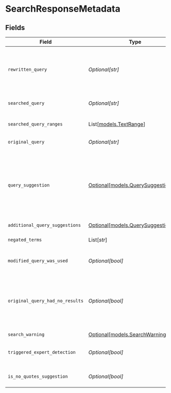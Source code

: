 # SearchResponseMetadata


## Fields

| Field                                                                                                                                                                                        | Type                                                                                                                                                                                         | Required                                                                                                                                                                                     | Description                                                                                                                                                                                  | Example                                                                                                                                                                                      |
| -------------------------------------------------------------------------------------------------------------------------------------------------------------------------------------------- | -------------------------------------------------------------------------------------------------------------------------------------------------------------------------------------------- | -------------------------------------------------------------------------------------------------------------------------------------------------------------------------------------------- | -------------------------------------------------------------------------------------------------------------------------------------------------------------------------------------------- | -------------------------------------------------------------------------------------------------------------------------------------------------------------------------------------------- |
| `rewritten_query`                                                                                                                                                                            | *Optional[str]*                                                                                                                                                                              | :heavy_minus_sign:                                                                                                                                                                           | A cleaned up or updated version of the query to be displayed in the query box. Useful for mapping visual facets to search operators.                                                         |                                                                                                                                                                                              |
| `searched_query`                                                                                                                                                                             | *Optional[str]*                                                                                                                                                                              | :heavy_minus_sign:                                                                                                                                                                           | The actual query used to perform search and return results.                                                                                                                                  |                                                                                                                                                                                              |
| `searched_query_ranges`                                                                                                                                                                      | List[[models.TextRange](../models/textrange.md)]                                                                                                                                             | :heavy_minus_sign:                                                                                                                                                                           | The bolded ranges within the searched query.                                                                                                                                                 |                                                                                                                                                                                              |
| `original_query`                                                                                                                                                                             | *Optional[str]*                                                                                                                                                                              | :heavy_minus_sign:                                                                                                                                                                           | The query text sent by the client in the request.                                                                                                                                            |                                                                                                                                                                                              |
| `query_suggestion`                                                                                                                                                                           | [Optional[models.QuerySuggestion]](../models/querysuggestion.md)                                                                                                                             | :heavy_minus_sign:                                                                                                                                                                           | N/A                                                                                                                                                                                          | {<br/>"query": "app:github type:pull author:mortimer",<br/>"label": "Mortimer's PRs",<br/>"datasource": "github"<br/>}                                                                       |
| `additional_query_suggestions`                                                                                                                                                               | [Optional[models.QuerySuggestionList]](../models/querysuggestionlist.md)                                                                                                                     | :heavy_minus_sign:                                                                                                                                                                           | N/A                                                                                                                                                                                          |                                                                                                                                                                                              |
| `negated_terms`                                                                                                                                                                              | List[*str*]                                                                                                                                                                                  | :heavy_minus_sign:                                                                                                                                                                           | A list of terms that were negated when processing the query.                                                                                                                                 |                                                                                                                                                                                              |
| `modified_query_was_used`                                                                                                                                                                    | *Optional[bool]*                                                                                                                                                                             | :heavy_minus_sign:                                                                                                                                                                           | A different query was performed than the one requested.                                                                                                                                      |                                                                                                                                                                                              |
| `original_query_had_no_results`                                                                                                                                                              | *Optional[bool]*                                                                                                                                                                             | :heavy_minus_sign:                                                                                                                                                                           | No results were found for the original query. The usage of this bit in conjunction with modifiedQueryWasUsed will dictate whether the full page replacement is 0-result or few-result based. |                                                                                                                                                                                              |
| `search_warning`                                                                                                                                                                             | [Optional[models.SearchWarning]](../models/searchwarning.md)                                                                                                                                 | :heavy_minus_sign:                                                                                                                                                                           | N/A                                                                                                                                                                                          |                                                                                                                                                                                              |
| `triggered_expert_detection`                                                                                                                                                                 | *Optional[bool]*                                                                                                                                                                             | :heavy_minus_sign:                                                                                                                                                                           | Whether the query triggered expert detection results in the People tab.                                                                                                                      |                                                                                                                                                                                              |
| `is_no_quotes_suggestion`                                                                                                                                                                    | *Optional[bool]*                                                                                                                                                                             | :heavy_minus_sign:                                                                                                                                                                           | Whether the query was modified to remove quotes                                                                                                                                              |                                                                                                                                                                                              |
